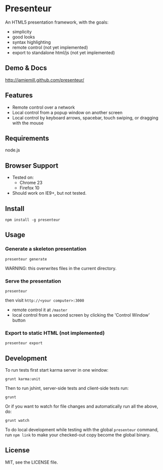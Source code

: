 # Presenteur

An HTML5 presentation framework, with the goals:

- simplicity
- good looks
- syntax highlighting
- remote control (not yet implemented)
- export to standalone html/js (not yet implemented)

## Demo & Docs

<http://jamiemill.github.com/presenteur/>

## Features

- Remote control over a network
- Local control from a popup window on another screen
- Local control by keyboard arrows, spacebar, touch swiping, or dragging with the mouse

## Requirements

node.js

## Browser Support

- Tested on:
  - Chrome 23
  - Firefox 10
- Should work on IE9+, but not tested.

## Install

    npm install -g presenteur

## Usage

### Generate a skeleton presentation

    presenteur generate

WARNING: this overwrites files in the current directory.

### Serve the presentation

    presenteur

then visit `http://<your computer>:3000`

- remote control it at `/master`
- local control from a second screen by clicking the 'Control Window' button

### Export to static HTML (not implemented)

    presenteur export

## Development

To run tests first start karma server in one window:

    grunt karma:unit

Then to run jshint, server-side tests and client-side tests run:

    grunt

Or if you want to watch for file changes and automatically run all the above, do:

    grunt watch

To do local development while testing with the global `presenteur` command, run `npm link` to make your checked-out copy become the global binary.

## License

MIT, see the LICENSE file.
